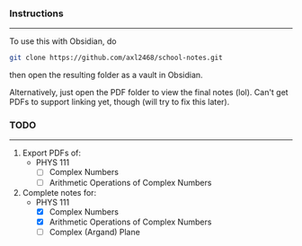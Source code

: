 ### Instructions
---
To use this with Obsidian, do
```sh
git clone https://github.com/axl2468/school-notes.git
```
then open the resulting folder as a vault in Obsidian.

Alternatively, just open the PDF folder to view the final notes (lol). Can't get PDFs to support linking yet, though (will try to fix this later).
### TODO
---
1. Export PDFs of:
	- PHYS 111
		- [ ] Complex Numbers
		- [ ] Arithmetic Operations of Complex Numbers
2. Complete notes for:
	- PHYS 111
		- [x] Complex Numbers
		- [x] Arithmetic Operations of Complex Numbers
		- [ ] Complex (Argand) Plane